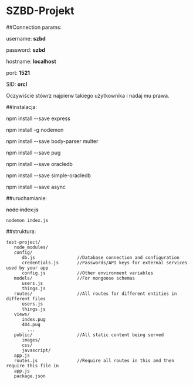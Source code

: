 # SZBD-Projekt

##Connection params:

username: **szbd**

password: **szbd**

hostname: **localhost**

port: **1521**

SID: **orcl**

Oczywiście stówrz najpierw takiego użytkownika i nadaj mu prawa.

##instalacja:

npm install --save express

npm install -g nodemon

npm install --save body-parser multer

npm install --save pug

npm install --save oracledb

npm install --save simple-oracledb

npm install --save async

##uruchamianie:


~~node index.js~~

`nodemon index.js`

##struktura:
```
test-project/
   node_modules/
   config/
      db.js                //Database connection and configuration
      credentials.js       //Passwords/API keys for external services used by your app
      config.js            //Other environment variables
   models/                 //For mongoose schemas
      users.js
      things.js
   routes/                 //All routes for different entities in different files 
      users.js
      things.js
   views/
      index.pug
      404.pug
        ...
   public/                 //All static content being served
      images/
      css/
      javascript/
   app.js
   routes.js               //Require all routes in this and then require this file in 
   app.js 
   package.json
```
